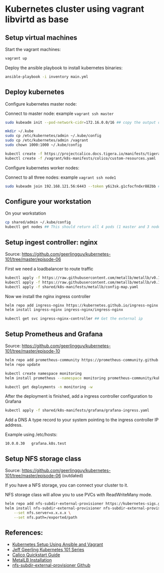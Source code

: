 # Kubernetes cluster using vagrant libvirtd as base


## Setup virtual machines

Start the vagrant machines:

```bash
vagrant up
```

Deploy the ansible playbook to install kubernetes binaries:

```bash
ansible-playbook -i inventory main.yml
```

## Deploy kubernetes

Configure kubernetes master node:

Connect to master node: example `vagrant ssh master`

```bash
sudo kubeadm init --pod-network-cidr=172.16.0.0/16 ## copy the output of this command to setup the nodes later

mkdir ~/.kube
sudo cp /etc/kubernetes/admin ~/.kube/config
sudo cp /etc/kubernetes/admin /vagrant
sudo chown 1000:1000 ~/.kube/config

kubectl create -f https://projectcalico.docs.tigera.io/manifests/tigera-operator.yaml
kubectl create -f /vagrant/k8s-manifests/colico/custom-resources.yaml
```

Configure kubernetes worker nodes:

Connect to all three nodes: example `vagrant ssh node1`

```bash
sudo kubeadm join 192.168.121.56:6443 --token y6i3sk.g1cfocfndxr882bb ## this command is an example, use the output of the master node 
```

## Configure your workstation

On your workstation

```bash
cp shared/admin ~/.kube/config
kubectl get nodes ## This should return all 4 pods (1 master and 3 nodes)
```

## Setup ingest controller: nginx

Source: https://github.com/geerlingguy/kubernetes-101/tree/master/episode-06

First we need a loadbalancer to route traffic

```bash
kubectl apply -f https://raw.githubusercontent.com/metallb/metallb/v0.11.0/manifests/namespace.yaml
kubectl apply -f https://raw.githubusercontent.com/metallb/metallb/v0.11.0/manifests/metallb.yaml
kubectl apply -f shared/k8s-manifests/metallb/config-map.yaml
```

Now we install the nginx ingress controller

```bash
helm repo add ingress-nginx https://kubernetes.github.io/ingress-nginx
helm install ingress-nginx ingress-nginx/ingress-nginx

kubectl get svc ingress-nginx-controller ## Get the external ip
```

## Setup Prometheus and Grafana

Source: https://github.com/geerlingguy/kubernetes-101/tree/master/episode-10

```bash
helm repo add prometheus-community https://prometheus-community.github.io/helm-charts
helm repo update

kubectl create namespace monitoring
helm install prometheus --namespace monitoring prometheus-community/kube-prometheus-stack

kubectl get deployments -n monitoring -w
```

After the deployment is finished, add a ingress controller configuration to Grafana

```bash
kubectl apply -f shared/k8s-manifests/grafana/grafana-ingress.yaml
```

Add a DNS A type record to your system pointing to the ingress controller IP address.

Example using /etc/hosts:
```config
10.0.0.30   grafana.k8s.test
```

## Setup NFS storage class

Source: https://github.com/geerlingguy/kubernetes-101/tree/master/episode-06 (outdated)

If you have a NFS storage, you can connect your cluster to it.

NFS storage class will allow you to use PVCs with ReadWriteMany mode.

```bash
helm repo add nfs-subdir-external-provisioner https://kubernetes-sigs.github.io/nfs-subdir-external-provisioner/
helm install nfs-subdir-external-provisioner nfs-subdir-external-provisioner/nfs-subdir-external-provisioner \
    --set nfs.server=x.x.x.x \
    --set nfs.path=/exported/path
```


## References:

* [Kubernetes Setup Using Ansible and Vagrant](https://kubernetes.io/blog/2019/03/15/kubernetes-setup-using-ansible-and-vagrant/)
* [Jeff Geerling Kubernetes 101 Series](https://github.com/geerlingguy/kubernetes-101)
* [Calico Quickstart Guide](https://projectcalico.docs.tigera.io/getting-started/kubernetes/quickstart)
* [MetalLB Installation](https://metallb.universe.tf/installation/)
* [nfs-subdir-external-provisioner Github](https://github.com/kubernetes-sigs/nfs-subdir-external-provisioner)